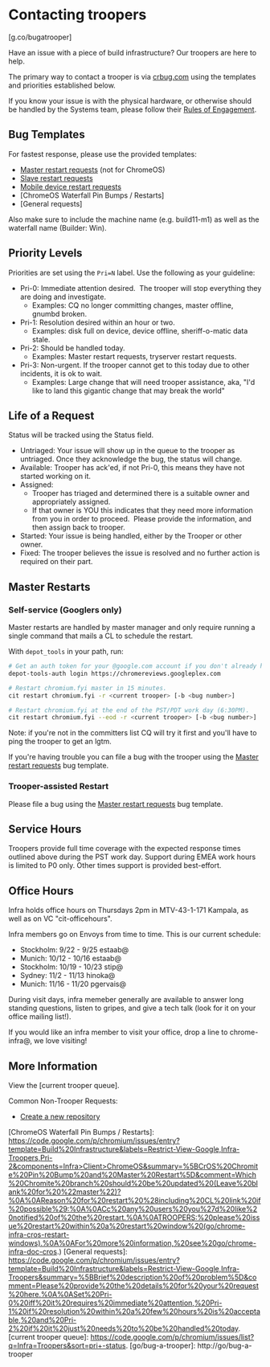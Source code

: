 # Contacting troopers

[g.co/bugatrooper]

Have an issue with a piece of build infrastructure?
Our troopers are here to help.

The primary way to contact a trooper is via [crbug.com](http://crbug.com) using
the templates and priorities established below.

If you know your issue is with the physical hardware, or otherwise should be
handled by the Systems team, please follow their
[Rules of Engagement](https://docs.google.com/document/d/1Lhki-HAANF8NQzChDKA-ip_GE4D6c9WU1uBXB76XhnU/edit#).

## Bug Templates

For fastest response, please use the provided templates:

*   [Master restart requests](#Master-Restarts) (not for ChromeOS)
*   [Slave restart requests]
*   [Mobile device restart requests]
*   [ChromeOS Waterfall Pin Bumps / Restarts]
*   [General requests]

Also make sure to include the machine name (e.g. build11-m1)
as well as the waterfall name (Builder: Win).

## Priority Levels

Priorities are set using the `Pri=N` label. Use the following as your guideline:

*   Pri-0: Immediate attention desired.  The trooper will stop everything they are
    doing and investigate.
    *   Examples: CQ no longer committing changes, master offline, gnumbd broken.
*   Pri-1: Resolution desired within an hour or two.
    * Examples: disk full on device, device offline, sheriff-o-matic data stale.
*   Pri-2: Should be handled today.
    *   Examples: Master restart requests, tryserver restart requests.
*   Pri-3: Non-urgent. If the trooper cannot get to this today due to other
    incidents, it is ok to wait.
    *   Examples: Large change that will need trooper assistance, aka,
        "I'd like to land this gigantic change that may break the world"</span>

## Life of a Request

Status will be tracked using the Status field.

*   Untriaged: Your issue will show up in the queue to the trooper as untriaged.
    Once they acknowledge the bug, the status will change.
*   Available: Trooper has ack'ed, if not Pri-0, this means they have not started working on it.
*   Assigned:
    *   Trooper has triaged and determined there is a suitable owner and
        appropriately assigned.
    *   If that owner is YOU this indicates that they need more information from you
        in order to proceed.  Please provide the information, and then assign back
        to trooper.
*   Started: Your issue is being handled, either by the Trooper or other owner.
*   Fixed: The trooper believes the issue is resolved and no further action is required on their part.

## Master Restarts

### Self-service (Googlers only)

Master restarts are handled by master manager and only require running a single
command that mails a CL to schedule the restart.

With `depot_tools` in your path, run:

```bash
# Get an auth token for your @google.com account if you don't already have one.
depot-tools-auth login https://chromereviews.googleplex.com

# Restart chromium.fyi master in 15 minutes.
cit restart chromium.fyi -r <current trooper> [-b <bug number>]

# Restart chromium.fyi at the end of the PST/PDT work day (6:30PM).
cit restart chromium.fyi --eod -r <current trooper> [-b <bug number>]
```

Note: if you're not in the committers list CQ will try it first and you'll
have to ping the trooper to get an lgtm.

If you're having trouble you can file a bug with the trooper using the
[Master restart requests] bug template.

### Trooper-assisted Restart

Please file a bug using the [Master restart requests] bug template.

## Service Hours

Troopers provide full time coverage with the expected response times outlined
above during the PST work day. Support during EMEA work hours is limited to P0
only. Other times support is provided best-effort.

## Office Hours

Infra holds office hours on Thursdays 2pm in MTV-43-1-171 Kampala, as well as
on VC "cit-officehours".

Infra members go on Envoys from time to time.  This is our current schedule:

*   Stockholm: 9/22 - 9/25 estaab@
*   Munich: 10/12 - 10/16 estaab@
*   Stockholm: 10/19 - 10/23 stip@
*   Sydney: 11/2 - 11/13 hinoka@
*   Munich: 11/16 - 11/20 pgervais@

During visit days, infra memeber generally are available to answer long standing
questions, listen to gripes, and give a tech talk (look for it on your office
mailing list!).

If you would like an infra member to visit your office, drop a line to
chrome-infra@, we love visiting!

## More Information

View the [current trooper queue].

Common Non-Trooper Requests:

*   [Create a new repository](https://code.google.com/p/chromium/issues/entry?template=Infra-Git)

[Master restart requests]: https://code.google.com/p/chromium/issues/entry?template=Build%20Infrastructure&labels=Restrict-View-Google,Infra-Troopers,Pri-2&summary=%5BMaster%20Restart%5D%20for%20%5Bmastername%5D&comment=Please%20provide%20the%20reason%20for%20restart%20(including%20CL%20link%20if%20possible).%0A%0ACc%20any%20users%20you%27d%20like%20notified%20of%20the%20restart.%0A%0ALeave%20at%20Pri-2%20for%20restart%20by%20end-of-day;%20Pri-1%20if%20you%20would%20like%20a%20restart%20sooner%20than%20that;%20or%20Pri-0%20if%20this%20is%20part%20of%20fixing%20an%20ongoing%20outage
[Slave restart requests]: https://code.google.com/p/chromium/issues/entry?template=Build%20Infrastructure&labels=Restrict-View-Google,Infra-Troopers,Pri-2&cc=pgervais@chromium.org&summary=%5BSlave%20Restart%5D%20for%20%5Bslave%20hostame%5D&comment=Please%20provide%20the%20reason%20for%20restart.%0A%0ALeave%20at%20Pri-2%20for%20restart%20by%20end-of-day;%20Pri-1%20if%20you%20would%20like%20a%20restart%20sooner%20than%20that;%20or%20Pri-0%20if%20this%20is%20part%20of%20fixing%20an%20ongoing%20outage.
[Mobile device restart requests]: https://code.google.com/p/chromium/issues/entry?template=Build%20Infrastructure&labels=Restrict-View-Google,Infra-Troopers,Pri-2&components=Infra>Labs&summary=%5BDevice%20Restart%5D%20for%20%5Bmastername%5D&comment=Please%20provide%20the%20reason%20for%20restart.%0A%0ALeave%20at%20Pri-2%20for%20restart%20by%20end-of-day;%20Pri-1%20if%20you%20would%20like%20a%20restart%20sooner%20than%20that;%20or%20Pri-0%20if%20this%20is%20part%20of%20fixing%20an%20ongoing%20outage.
[ChromeOS Waterfall Pin Bumps / Restarts]: https://code.google.com/p/chromium/issues/entry?template=Build%20Infrastructure&labels=Restrict-View-Google,Infra-Troopers,Pri-2&components=Infra>Client>ChromeOS&summary=%5BCrOS%20Chromite%20Pin%20Bump%20and%20Master%20Restart%5D&comment=Which%20Chromite%20branch%20should%20be%20updated%20(Leave%20blank%20for%20%22master%22)?%0A%0AReason%20for%20restart%20%28including%20CL%20link%20if%20possible%29:%0A%0ACc%20any%20users%20you%27d%20like%20notified%20of%20the%20restart.%0A%0ATROOPERS:%20please%20issue%20restart%20within%20a%20restart%20window%20(go/chrome-infra-cros-restart-windows).%0A%0AFor%20more%20information,%20see%20go/chrome-infra-doc-cros.)
[General requests]: https://code.google.com/p/chromium/issues/entry?template=Build%20Infrastructure&labels=Restrict-View-Google,Infra-Troopers&summary=%5BBrief%20description%20of%20problem%5D&comment=Please%20provide%20the%20details%20for%20your%20request%20here.%0A%0ASet%20Pri-0%20iff%20it%20requires%20immediate%20attention,%20Pri-1%20if%20resolution%20within%20a%20few%20hours%20is%20acceptable,%20and%20Pri-2%20if%20it%20just%20needs%20to%20be%20handled%20today.
[current trooper queue]: https://code.google.com/p/chromium/issues/list?q=Infra=Troopers&sort=pri+-status.
[go/bug-a-trooper]: http://go/bug-a-trooper

